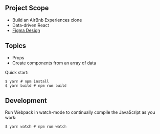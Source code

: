 ## Project Scope 
- Build an AirBnb Experiences clone 
- Data-driven React
- [Figma Design](https://www.figma.com/file/4YjrygFEXOcDp9AAnVFv7o/Airbnb-Experiences?node-id=0%3A1)

## Topics 
- Props 
- Create components from an array of data 

Quick start:

```
$ yarn # npm install
$ yarn build # npm run build
````

## Development

Run Webpack in watch-mode to continually compile the JavaScript as you work:

```
$ yarn watch # npm run watch
```